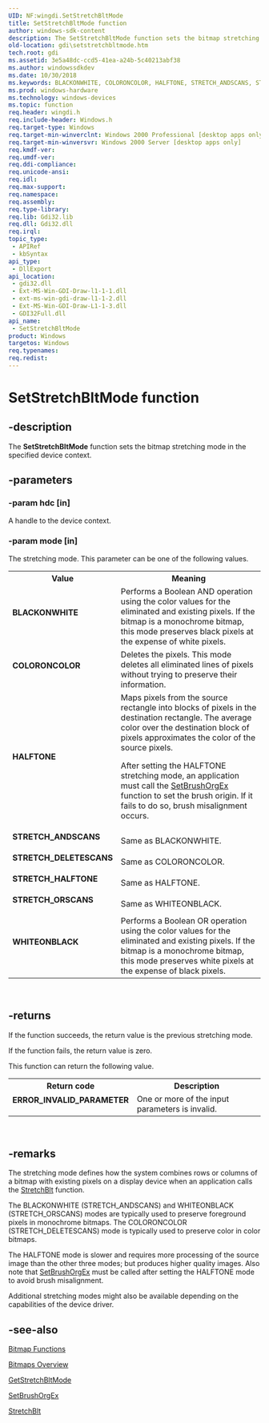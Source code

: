 ```yaml
---
UID: NF:wingdi.SetStretchBltMode
title: SetStretchBltMode function
author: windows-sdk-content
description: The SetStretchBltMode function sets the bitmap stretching mode in the specified device context.
old-location: gdi\setstretchbltmode.htm
tech.root: gdi
ms.assetid: 3e5a48dc-ccd5-41ea-a24b-5c40213abf38
ms.author: windowssdkdev
ms.date: 10/30/2018
ms.keywords: BLACKONWHITE, COLORONCOLOR, HALFTONE, STRETCH_ANDSCANS, STRETCH_DELETESCANS, STRETCH_HALFTONE, STRETCH_ORSCANS, SetStretchBltMode, SetStretchBltMode function [Windows GDI], WHITEONBLACK, _win32_SetStretchBltMode, gdi.setstretchbltmode, wingdi/SetStretchBltMode
ms.prod: windows-hardware
ms.technology: windows-devices
ms.topic: function
req.header: wingdi.h
req.include-header: Windows.h
req.target-type: Windows
req.target-min-winverclnt: Windows 2000 Professional [desktop apps only]
req.target-min-winversvr: Windows 2000 Server [desktop apps only]
req.kmdf-ver: 
req.umdf-ver: 
req.ddi-compliance: 
req.unicode-ansi: 
req.idl: 
req.max-support: 
req.namespace: 
req.assembly: 
req.type-library: 
req.lib: Gdi32.lib
req.dll: Gdi32.dll
req.irql: 
topic_type:
 - APIRef
 - kbSyntax
api_type:
 - DllExport
api_location:
 - gdi32.dll
 - Ext-MS-Win-GDI-Draw-l1-1-1.dll
 - ext-ms-win-gdi-draw-l1-1-2.dll
 - Ext-MS-Win-GDI-Draw-L1-1-3.dll
 - GDI32Full.dll
api_name:
 - SetStretchBltMode
product: Windows
targetos: Windows
req.typenames: 
req.redist: 
---
```


# SetStretchBltMode function


## -description


The <b>SetStretchBltMode</b> function sets the bitmap stretching mode in the specified device context.


## -parameters




### -param hdc [in]

A handle to the device context.


### -param mode [in]

The stretching mode. This parameter can be one of the following values.

<table>
<tr>
<th>Value</th>
<th>Meaning</th>
</tr>
<tr>
<td width="40%"><a id="BLACKONWHITE"></a><a id="blackonwhite"></a><dl>
<dt><b>BLACKONWHITE</b></dt>
</dl>
</td>
<td width="60%">
Performs a Boolean AND operation using the color values for the eliminated and existing pixels. If the bitmap is a monochrome bitmap, this mode preserves black pixels at the expense of white pixels.

</td>
</tr>
<tr>
<td width="40%"><a id="COLORONCOLOR"></a><a id="coloroncolor"></a><dl>
<dt><b>COLORONCOLOR</b></dt>
</dl>
</td>
<td width="60%">
Deletes the pixels. This mode deletes all eliminated lines of pixels without trying to preserve their information.

</td>
</tr>
<tr>
<td width="40%"><a id="HALFTONE"></a><a id="halftone"></a><dl>
<dt><b>HALFTONE</b></dt>
</dl>
</td>
<td width="60%">
Maps pixels from the source rectangle into blocks of pixels in the destination rectangle. The average color over the destination block of pixels approximates the color of the source pixels.

After setting the HALFTONE stretching mode, an application must call the <a href="https://msdn.microsoft.com/dcc7575a-49fd-4306-8baa-57e9e0d5ed1f">SetBrushOrgEx</a> function to set the brush origin. If it fails to do so, brush misalignment occurs.

</td>
</tr>
<tr>
<td width="40%"><a id="STRETCH_ANDSCANS"></a><a id="stretch_andscans"></a><dl>
<dt><b>STRETCH_ANDSCANS</b></dt>
</dl>
</td>
<td width="60%">
Same as BLACKONWHITE.

</td>
</tr>
<tr>
<td width="40%"><a id="STRETCH_DELETESCANS"></a><a id="stretch_deletescans"></a><dl>
<dt><b>STRETCH_DELETESCANS</b></dt>
</dl>
</td>
<td width="60%">
Same as COLORONCOLOR.

</td>
</tr>
<tr>
<td width="40%"><a id="STRETCH_HALFTONE"></a><a id="stretch_halftone"></a><dl>
<dt><b>STRETCH_HALFTONE</b></dt>
</dl>
</td>
<td width="60%">
Same as HALFTONE.

</td>
</tr>
<tr>
<td width="40%"><a id="STRETCH_ORSCANS"></a><a id="stretch_orscans"></a><dl>
<dt><b>STRETCH_ORSCANS</b></dt>
</dl>
</td>
<td width="60%">
Same as WHITEONBLACK.

</td>
</tr>
<tr>
<td width="40%"><a id="WHITEONBLACK"></a><a id="whiteonblack"></a><dl>
<dt><b>WHITEONBLACK</b></dt>
</dl>
</td>
<td width="60%">
Performs a Boolean OR operation using the color values for the eliminated and existing pixels. If the bitmap is a monochrome bitmap, this mode preserves white pixels at the expense of black pixels.

</td>
</tr>
</table>
 


## -returns



If the function succeeds, the return value is the previous stretching mode.

If the function fails, the return value is zero.

This function can return the following value.

<table>
<tr>
<th>Return code</th>
<th>Description</th>
</tr>
<tr>
<td width="40%">
<dl>
<dt><b>ERROR_INVALID_PARAMETER</b></dt>
</dl>
</td>
<td width="60%">
One or more of the input parameters is invalid.

</td>
</tr>
</table>
 




## -remarks



The stretching mode defines how the system combines rows or columns of a bitmap with existing pixels on a display device when an application calls the <a href="https://msdn.microsoft.com/5130c88e-08e8-4faa-a1cb-a8106c86cea0">StretchBlt</a> function.

The BLACKONWHITE (STRETCH_ANDSCANS) and WHITEONBLACK (STRETCH_ORSCANS) modes are typically used to preserve foreground pixels in monochrome bitmaps. The COLORONCOLOR (STRETCH_DELETESCANS) mode is typically used to preserve color in color bitmaps.

The HALFTONE mode is slower and requires more processing of the source image than the other three modes; but produces higher quality images. Also note that <a href="https://msdn.microsoft.com/dcc7575a-49fd-4306-8baa-57e9e0d5ed1f">SetBrushOrgEx</a> must be called after setting the HALFTONE mode to avoid brush misalignment.

Additional stretching modes might also be available depending on the capabilities of the device driver.




## -see-also




<a href="https://msdn.microsoft.com/ef3abc8a-5d95-41d0-8eb6-47719d472414">Bitmap Functions</a>



<a href="https://msdn.microsoft.com/ff0a5ae3-ae2e-4417-b5e5-0f9871c03964">Bitmaps Overview</a>



<a href="https://msdn.microsoft.com/a4408e28-d7ac-44e9-905d-efa75c60e503">GetStretchBltMode</a>



<a href="https://msdn.microsoft.com/dcc7575a-49fd-4306-8baa-57e9e0d5ed1f">SetBrushOrgEx</a>



<a href="https://msdn.microsoft.com/5130c88e-08e8-4faa-a1cb-a8106c86cea0">StretchBlt</a>
 

 

